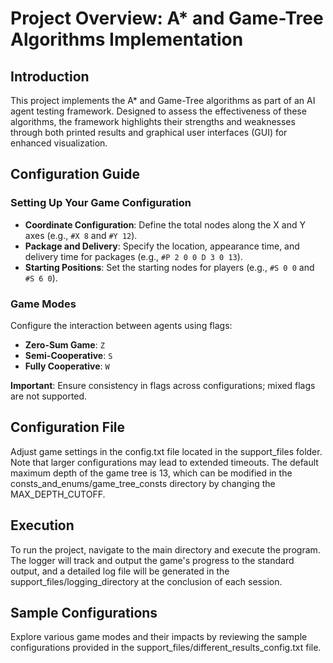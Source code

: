 # Project Overview: A* and Game-Tree Algorithms Implementation #

## Introduction ##
This project implements the A* and Game-Tree algorithms as part of an AI agent testing framework. Designed to assess the effectiveness of these algorithms, the framework highlights their strengths and weaknesses through both printed results and graphical user interfaces (GUI) for enhanced visualization.

## Configuration Guide ##

### Setting Up Your Game Configuration ###
- **Coordinate Configuration**: Define the total nodes along the X and Y axes (e.g., `#X 8` and `#Y 12`).
- **Package and Delivery**: Specify the location, appearance time, and delivery time for packages (e.g., `#P 2 0 0 D 3 0 13`).
- **Starting Positions**: Set the starting nodes for players (e.g., `#S 0 0` and `#S 6 0`).

### Game Modes ###
Configure the interaction between agents using flags:
- **Zero-Sum Game**: `Z`
- **Semi-Cooperative**: `S`
- **Fully Cooperative**: `W`

**Important**: Ensure consistency in flags across configurations; mixed flags are not supported.

## Configuration File ##
Adjust game settings in the config.txt file located in the support_files folder. Note that larger configurations may lead to extended timeouts. The default maximum depth of the game tree is 13, which can be modified in the consts_and_enums/game_tree_consts directory by changing the MAX_DEPTH_CUTOFF.

## Execution ##
To run the project, navigate to the main directory and execute the program. The logger will track and output the game's progress to the standard output, and a detailed log file will be generated in the support_files/logging_directory at the conclusion of each session.

## Sample Configurations ##
Explore various game modes and their impacts by reviewing the sample configurations provided in the support_files/different_results_config.txt file.
